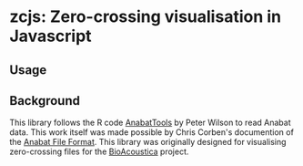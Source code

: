 # zcjs: Zero-crossing visualisation in Javascript

## Usage

## Background
This library follows the R code [AnabatTools](http://peterwilson.id.au/Rcode/AnabatTools.R) by Peter Wilson to read Anabat data. This work itself was made possible by Chris Corben's documention of the [Anabat File Format](http://users.lmi.net/corben/fileform.htm#Anabat%20File%20Formats). This library was originally designed for visualising zero-crossing files for the [BioAcoustica](http://bio.acousti.ca) project.
